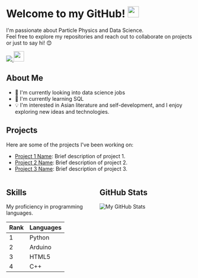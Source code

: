 <h1>
  Welcome to my GitHub! 
  <img src="https://media.giphy.com/media/hvRJCLFzcasrR4ia7z/giphy.gif" width="30px"/>
</h1>

I'm passionate about Particle Physics and Data Science. <br>
Feel free to explore my repositories and reach out to collaborate on projects or just to say hi! 😊

<div id="badges">
  <a href="https://www.linkedin.com/in/athavanramalingam/">
    <img src="https://img.shields.io/badge/LinkedIn-blue?logo=linkedin&logoColor=white&style=for-the-badge"/>
  </a> 

  <img src="https://komarev.com/ghpvc/?username=gitavan&style=flat-square&color=blue" alt="" style="height: 28px; width: auto;" />
</div>




## About Me

- 💼 I'm currently looking into data science jobs
- 🌱 I'm currently learning SQL
- 💡 I'm interested in Asian literature and self-development, and I enjoy exploring new ideas and technologies.

## Projects

Here are some of the projects I've been working on:

- [Project 1 Name](link-to-project-1): Brief description of project 1.
- [Project 2 Name](link-to-project-2): Brief description of project 2.
- [Project 3 Name](link-to-project-3): Brief description of project 3.

<div style="display: flex; flex-direction: row;">
  <div style="flex: 1;">
    <h2>Skills</h2>
    <p>My proficiency in programming languages.</p>
    <table>
      <thead>
        <tr>
          <th>Rank</th>
          <th>Languages</th>
        </tr>
      </thead>
      <tbody>
        <tr>
          <td>1</td>
          <td>Python</td>
        </tr>
        <tr>
          <td>2</td>
          <td>Arduino</td>
        </tr>
        <tr>
          <td>3</td>
          <td>HTML5</td>
        </tr>
        <tr>
          <td>4</td>
          <td>C++</td>
        </tr>
      </tbody>
    </table>
  </div>
  <div style="flex: 1;">
    <h2>GitHub Stats</h2>
    <img src="https://github-readme-stats.vercel.app/api?username=gitavan&show_icons=true&theme=radical" alt="My GitHub Stats" />
  </div>
</div>


